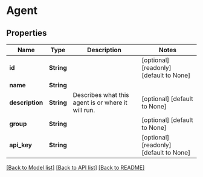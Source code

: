 # Agent

## Properties
Name | Type | Description | Notes
------------ | ------------- | ------------- | -------------
**id** | **String** |  | [optional] [readonly] [default to None]
**name** | **String** |  | 
**description** | **String** | Describes what this agent is or where it will run. | [optional] [default to None]
**group** | **String** |  | [optional] [default to None]
**api_key** | **String** |  | [optional] [readonly] [default to None]

[[Back to Model list]](../README.md#documentation-for-models) [[Back to API list]](../README.md#documentation-for-api-endpoints) [[Back to README]](../README.md)


